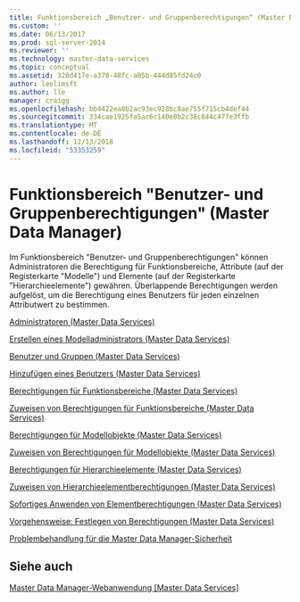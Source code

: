 ```yaml
---
title: Funktionsbereich „Benutzer- und Gruppenberechtigungen“ (Master Data Manager) | Microsoft-Dokumentation
ms.custom: ''
ms.date: 06/13/2017
ms.prod: sql-server-2014
ms.reviewer: ''
ms.technology: master-data-services
ms.topic: conceptual
ms.assetid: 320d417e-a370-48fc-a05b-444d85fd24c0
author: leolimsft
ms.author: lle
manager: craigg
ms.openlocfilehash: bb4422ea0b2ac93ec928bc8ae755f715cb4def44
ms.sourcegitcommit: 334cae1925fa5ac6c140e0b2c38c844c477e3ffb
ms.translationtype: MT
ms.contentlocale: de-DE
ms.lasthandoff: 12/13/2018
ms.locfileid: "53353259"
---
```

# <a name="user-and-group-permissions-functional-area-master-data-manager"></a>Funktionsbereich "Benutzer- und Gruppenberechtigungen" (Master Data Manager)
  Im Funktionsbereich "Benutzer- und Gruppenberechtigungen" können Administratoren die Berechtigung für Funktionsbereiche, Attribute (auf der Registerkarte "Modelle") und Elemente (auf der Registerkarte "Hierarchieelemente") gewähren. Überlappende Berechtigungen werden aufgelöst, um die Berechtigung eines Benutzers für jeden einzelnen Attributwert zu bestimmen.  
  
 [Administratoren &#40;Master Data Services&#41;](administrators-master-data-services.md)  
  
 [Erstellen eines Modelladministrators &#40;Master Data Services&#41;](../../2014/master-data-services/create-a-model-administrator-master-data-services.md)  
  
 [Benutzer und Gruppen &#40;Master Data Services&#41;](../../2014/master-data-services/users-and-groups-master-data-services.md)  
  
 [Hinzufügen eines Benutzers &#40;Master Data Services&#41;](../../2014/master-data-services/add-a-user-master-data-services.md)  
  
 [Berechtigungen für Funktionsbereiche &#40;Master Data Services&#41;](../../2014/master-data-services/functional-area-permissions-master-data-services.md)  
  
 [Zuweisen von Berechtigungen für Funktionsbereiche &#40;Master Data Services&#41;](../../2014/master-data-services/assign-functional-area-permissions-master-data-services.md)  
  
 [Berechtigungen für Modellobjekte &#40;Master Data Services&#41;](../../2014/master-data-services/model-object-permissions-master-data-services.md)  
  
 [Zuweisen von Berechtigungen für Modellobjekte &#40;Master Data Services&#41;](../../2014/master-data-services/assign-model-object-permissions-master-data-services.md)  
  
 [Berechtigungen für Hierarchieelemente &#40;Master Data Services&#41;](../../2014/master-data-services/hierarchy-member-permissions-master-data-services.md)  
  
 [Zuweisen von Hierarchieelementberechtigungen &#40;Master Data Services&#41;](../../2014/master-data-services/assign-hierarchy-member-permissions-master-data-services.md)  
  
 [Sofortiges Anwenden von Elementberechtigungen &#40;Master Data Services&#41;](../../2014/master-data-services/immediately-apply-member-permissions-master-data-services.md)  
  
 [Vorgehensweise: Festlegen von Berechtigungen &#40;Master Data Services&#41;](../../2014/master-data-services/how-permissions-are-determined-master-data-services.md)  
  
 [Problembehandlung für die Master Data Manager-Sicherheit](https://social.technet.microsoft.com/wiki/contents/articles/troubleshooting-master-data-manager-security-master-data-services.aspx)  
  
## <a name="see-also"></a>Siehe auch  
 [Master Data Manager-Webanwendung [Master Data Services]](../../2014/master-data-services/master-data-manager-web-application.md)  
  
  
